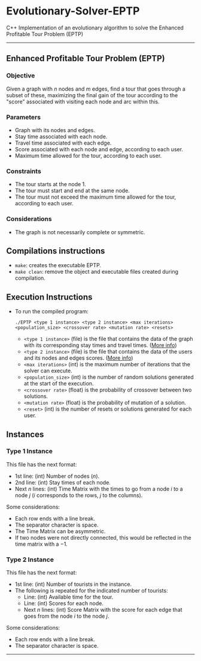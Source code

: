 # Evolutionary-Solver-EPTP

C++ Implementation of an evolutionary algorithm to solve the Enhanced Profitable Tour Problem (EPTP)

---

## Enhanced Profitable Tour Problem (EPTP)

### Objective

Given a graph with $n$ nodes and $m$ edges, find a tour that goes through a subset of these, maximizing the final gain of the tour according to the "score" associated with visiting each node and arc within this.

### Parameters

- Graph with its nodes and edges.
- Stay time associated with each node.
- Travel time associated with each edge.
- Score associated with each node and edge, according to each user.
- Maximum time allowed for the tour, according to each user.

### Constraints

- The tour starts at the node 1.
- The tour must start and end at the same node.
- The tour must not exceed the maximum time allowed for the tour, according to each user.

### Considerations

- The graph is not necessarily complete or symmetric.


## Compilations instructions

- `make`: creates the executable EPTP.
- `make clean`: remove the object and executable files created during compilation.

## Execution Instructions

- To run the compiled program:

  `./EPTP <type 1 instance> <type 2 instance> <max iterations> <population_size> <crossover rate> <mutation rate> <resets>`

  - `<type 1 instance>` (file) is the file that contains the data of the graph with its corresponding stay times and travel times. ([More info](#type-1-instance))
  - `<type 2 instance>` (file) is the file that contains the data of the users and its nodes and edges scores. ([More info](#type-2-instance))
  - `<max iterations>` (int) is the maximum number of iterations that the solver can execute.
  - `<population_size>` (int) is the number of random solutions generated at the start of the execution.
  - `<crossover rate>` (float) is the probability of crossover between two solutions.
  - `<mutation rate>` (float) is the probability of mutation of a solution.
  - `<reset>` (int) is the number of resets or solutions generated for each user.
 
## Instances

### Type 1 Instance

This file has the next format:
- 1st line: (int) Number of nodes ($n$).
- 2nd line: (int) Stay times of each node.
- Next $n$ lines: (int) Time Matrix with the times to go from a node $i$ to a node $j$ ($i$ corresponds to the rows, $j$ to the columns).

Some considerations:

- Each row ends with a line break.
- The separator character is space.
- The Time Matrix can be asymmetric.
- If two nodes were not directly connected, this would be reflected in the time matrix with a −1.

### Type 2 Instance

This file has the next format:

- 1st line: (int) Number of tourists in the instance.
- The following is repeated for the indicated number of tourists:
  - Line: (int) Available time for the tour.
  - Line: (int) Scores for each node.
  - Next $n$ lines: (int) Score Matrix with the score for each edge that goes from the node $i$ to the node $j$.

Some considerations:

- Each row ends with a line break.
- The separator character is space.
  
---
